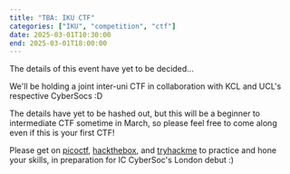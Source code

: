```yaml
---
title: "TBA: IKU CTF"
categories: ["IKU", "competition", "ctf"]
date: 2025-03-01T10:30:00
end: 2025-03-01T18:00:00
---
```


The details of this event have yet to be decided...

<!--more-->

We'll be holding a joint inter-uni CTF in collaboration with KCL and UCL's respective CyberSocs :D

The details have yet to be hashed out, but this will be a beginner to intermediate CTF sometime in March, so please feel free to come along even if this is your first CTF!

Please get on [picoctf](https://picoctf.org/), [hackthebox](https://www.hackthebox.com/), and [tryhackme](https://tryhackme.com/) to practice and hone your skills, in preparation for IC CyberSoc's London debut :)
